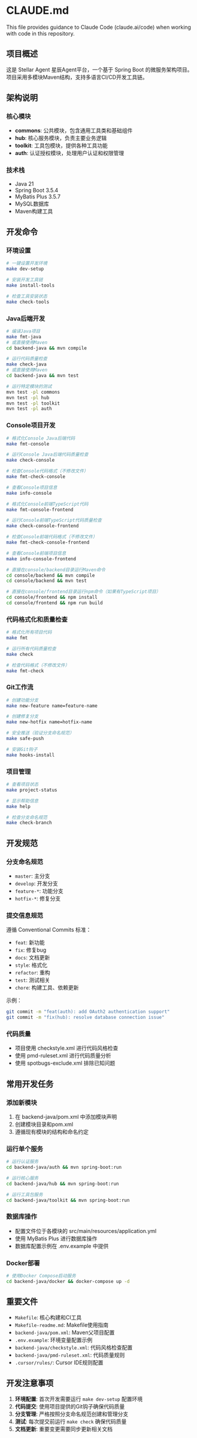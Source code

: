 # CLAUDE.md

This file provides guidance to Claude Code (claude.ai/code) when working with code in this repository.

## 项目概述

这是 Stellar Agent 星辰Agent平台，一个基于 Spring Boot 的微服务架构项目。项目采用多模块Maven结构，支持多语言CI/CD开发工具链。

## 架构说明

### 核心模块
- **commons**: 公共模块，包含通用工具类和基础组件
- **hub**: 核心服务模块，负责主要业务逻辑
- **toolkit**: 工具包模块，提供各种工具功能
- **auth**: 认证授权模块，处理用户认证和权限管理

### 技术栈
- Java 21
- Spring Boot 3.5.4
- MyBatis Plus 3.5.7
- MySQL数据库
- Maven构建工具

## 开发命令

### 环境设置
```bash
# 一键设置开发环境
make dev-setup

# 安装开发工具链
make install-tools

# 检查工具安装状态
make check-tools
```

### Java后端开发
```bash
# 编译Java项目
make fmt-java
# 或直接使用Maven
cd backend-java && mvn compile

# 运行代码质量检查
make check-java
# 或直接使用Maven
cd backend-java && mvn test

# 运行特定模块的测试
mvn test -pl commons
mvn test -pl hub
mvn test -pl toolkit  
mvn test -pl auth
```

### Console项目开发
```bash
# 格式化Console Java后端代码
make fmt-console

# 运行Console Java后端代码质量检查
make check-console

# 检查Console代码格式（不修改文件）
make fmt-check-console

# 查看Console项目信息
make info-console

# 格式化Console前端TypeScript代码
make fmt-console-frontend

# 运行Console前端TypeScript代码质量检查
make check-console-frontend

# 检查Console前端代码格式（不修改文件）
make fmt-check-console-frontend

# 查看Console前端项目信息
make info-console-frontend

# 直接在console/backend目录运行Maven命令
cd console/backend && mvn compile
cd console/backend && mvn test

# 直接在console/frontend目录运行npm命令（如果有TypeScript项目）
cd console/frontend && npm install
cd console/frontend && npm run build
```

### 代码格式化和质量检查
```bash
# 格式化所有项目代码
make fmt

# 运行所有代码质量检查
make check

# 检查代码格式（不修改文件）
make fmt-check
```

### Git工作流
```bash
# 创建功能分支
make new-feature name=feature-name

# 创建修复分支
make new-hotfix name=hotfix-name

# 安全推送（验证分支命名规范）
make safe-push

# 安装Git钩子
make hooks-install
```

### 项目管理
```bash
# 查看项目状态
make project-status

# 显示帮助信息
make help

# 检查分支命名规范
make check-branch
```

## 开发规范

### 分支命名规范
- `master`: 主分支
- `develop`: 开发分支
- `feature-*`: 功能分支
- `hotfix-*`: 修复分支

### 提交信息规范
遵循 Conventional Commits 标准：
- `feat`: 新功能
- `fix`: 修复bug
- `docs`: 文档更新
- `style`: 格式化
- `refactor`: 重构
- `test`: 测试相关
- `chore`: 构建工具、依赖更新

示例：
```bash
git commit -m "feat(auth): add OAuth2 authentication support"
git commit -m "fix(hub): resolve database connection issue"
```

### 代码质量
- 项目使用 checkstyle.xml 进行代码风格检查
- 使用 pmd-ruleset.xml 进行代码质量分析
- 使用 spotbugs-exclude.xml 排除已知问题

## 常用开发任务

### 添加新模块
1. 在 backend-java/pom.xml 中添加模块声明
2. 创建模块目录和pom.xml
3. 遵循现有模块的结构和命名约定

### 运行单个服务
```bash
# 运行认证服务
cd backend-java/auth && mvn spring-boot:run

# 运行核心服务
cd backend-java/hub && mvn spring-boot:run

# 运行工具包服务
cd backend-java/toolkit && mvn spring-boot:run
```

### 数据库操作
- 配置文件位于各模块的 src/main/resources/application.yml
- 使用 MyBatis Plus 进行数据库操作
- 数据库配置示例在 .env.example 中提供

### Docker部署
```bash
# 使用Docker Compose启动服务
cd backend-java/docker && docker-compose up -d
```

## 重要文件

- `Makefile`: 核心构建和CI工具
- `Makefile-readme.md`: Makefile使用指南
- `backend-java/pom.xml`: Maven父项目配置
- `.env.example`: 环境变量配置示例
- `backend-java/checkstyle.xml`: 代码风格检查配置
- `backend-java/pmd-ruleset.xml`: 代码质量规则
- `.cursor/rules/`: Cursor IDE规则配置

## 开发注意事项

1. **环境配置**: 首次开发需要运行 `make dev-setup` 配置环境
2. **代码提交**: 使用项目提供的Git钩子确保代码质量
3. **分支管理**: 严格按照分支命名规范创建和管理分支
4. **测试**: 每次提交前运行 `make check` 确保代码质量
5. **文档更新**: 重要变更需要同步更新相关文档